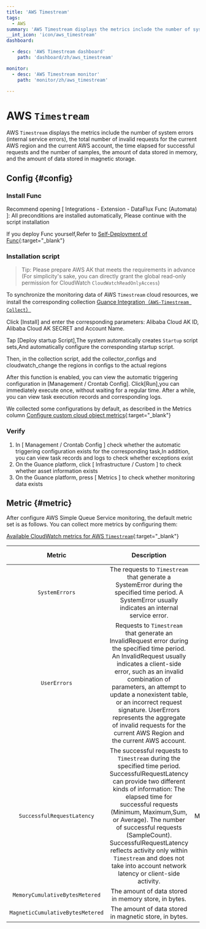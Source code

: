 ```yaml
---
title: 'AWS Timestream'
tags: 
  - AWS
summary: 'AWS Timestream displays the metrics include the number of system errors (internal service errors), the total number of invalid requests for the current AWS region and the current AWS account, the time elapsed for successful requests and the number of samples, the amount of data stored in memory, and the amount of data stored in magnetic storage.'
__int_icon: 'icon/aws_timestream'
dashboard:

  - desc: 'AWS Timestream dashboard'
    path: 'dashboard/zh/aws_timestream'

monitor:
  - desc: 'AWS Timestream monitor'
    path: 'monitor/zh/aws_timestream'

---
```


<!-- markdownlint-disable MD025 -->
# AWS `Timestream`
<!-- markdownlint-enable -->

AWS `Timestream` displays the metrics include the number of system errors (internal service errors), the total number of invalid requests for the current AWS region and the current AWS account, the time elapsed for successful requests and the number of samples, the amount of data stored in memory, and the amount of data stored in magnetic storage.

## Config {#config}

### Install Func

Recommend opening [ Integrations - Extension - DataFlux Func (Automata) ]: All preconditions are installed automatically, Please continue with the script installation

If you deploy Func yourself,Refer to [Self-Deployment of Func](https://func.guance.com/doc/script-market-guance-integration/){:target="_blank"}

### Installation script

> Tip: Please prepare AWS AK that meets the requirements in advance (For simplicity's sake, you can directly grant the global read-only permission for CloudWatch `CloudWatchReadOnlyAccess`)

To synchronize the monitoring data of AWS `Timestream` cloud resources, we install the corresponding collection [Guance Integration（`AWS-Timestream Collect`）](ID:`guance_aws_timestream`)

Click [Install] and enter the corresponding parameters: Alibaba Cloud AK ID, Alibaba Cloud AK SECRET and Account Name.

Tap [Deploy startup Script],The system automatically creates `Startup` script sets,And automatically configure the corresponding startup script.

Then, in the collection script, add the collector_configs and cloudwatch_change the regions in configs to the actual regions

After this function is enabled, you can view the automatic triggering configuration in [Management / Crontab Config]. Click[Run],you can immediately execute once, without waiting for a regular time. After a while, you can view task execution records and corresponding logs.

We collected some configurations by default, as described in the Metrics column [Configure custom cloud object metrics](https://func.guance.com/doc/script-market-guance-aws-cloudwatch/){:target="_blank"}


### Verify

1. In [ Management / Crontab Config ] check whether the automatic triggering configuration exists for the corresponding task,In addition, you can view task records and logs to check whether exceptions exist
2. On the Guance platform, click [ Infrastructure / Custom ] to check whether asset information exists
3. On the Guance platform, press [ Metrics ] to check whether monitoring data exists

## Metric {#metric}

After configure AWS Simple Queue Service monitoring, the default metric set is as follows. You can collect more metrics by configuring them:

[Available CloudWatch metrics for AWS `Timestream`](https://docs.aws.amazon.com/timestream/latest/developerguide/metrics-dimensions.html){:target="_blank"}


| Metric | Description | Units | Valid Statistics |
| :---: | :---: | :---: | :---: |
| `SystemErrors` | The requests to `Timestream` that generate a SystemError during the specified time period. A SystemError usually indicates an internal service error. | Count | Sum, SampleCount |
| `UserErrors` | Requests to `Timestream` that generate an InvalidRequest error during the specified time period. An InvalidRequest usually indicates a client-side error, such as an invalid combination of parameters, an attempt to update a nonexistent table, or an incorrect request signature. UserErrors represents the aggregate of invalid requests for the current AWS Region and the current AWS account. | Count | Sum, SampleCount |
| `SuccessfulRequestLatency` | The successful requests to `Timestream` during the specified time period.  SuccessfulRequestLatency can provide two different kinds of information: The elapsed time for successful requests (Minimum, Maximum,Sum, or Average). The number of successful requests (SampleCount). SuccessfulRequestLatency reflects activity only within `Timestream` and does not take into account network latency or client-side activity. | Milliseconds | Average, Minimum, Maximum, Sum, SampleCount |
| `MemoryCumulativeBytesMetered` | The amount of data stored in memory store, in bytes. | Bytes | Average |
| `MagneticCumulativeBytesMetered`| The amount of data stored in magnetic store, in bytes. | Bytes | Average |

